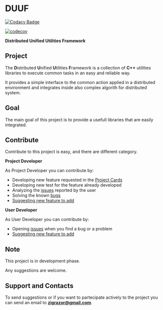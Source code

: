 # DUUF

[![Codacy Badge](https://api.codacy.com/project/badge/Grade/81be8003cd0a44cc8b14dc4f02d796f2)](https://app.codacy.com/manual/matteobotticci/DUUF?utm_source=github.com&utm_medium=referral&utm_content=ZigRazor/DUUF&utm_campaign=Badge_Grade_Settings)

[![codecov](https://codecov.io/gh/ZigRazor/DUUF/branch/develop/graph/badge.svg)](https://codecov.io/gh/ZigRazor/DUUF)


**Distributed Unified Utilities Framework**

## Project

The **D**istributed **U**nified **U**tilities **F**ramework is a collection of **C++** utilities libraries to execute common tasks in an easy and reliable way. 

It provides a simple interface to the common action applied in a distributed environment and integrates inside also complex algorith for distributed system.

## Goal

The main goal of this project is to provide a usefull libraries that are easily integrated.

## Contribute

Contribute to this project is easy, and there are different category.

**Project Developer**

As Project Developer you can contribute by:
- Developing new feature requested in the [Project Cards](https://github.com/ZigRazor/DUUF/projects/1)
- Developing new test for the feature already developed
- Analyzing the [issues](https://github.com/ZigRazor/DUUF/issues) reported by the user
- Solving the known [bugs](https://github.com/ZigRazor/DUUF/projects/2)
- [Suggesting new feature to add](https://github.com/ZigRazor/DUUF/projects/3)

**User Developer**

As User Developer you can contribute by:
- Opening [issues](https://github.com/ZigRazor/DUUF/issues) when you find a bug or a problem
- [Suggesting new feature to add](https://github.com/ZigRazor/DUUF/projects/3)

## Note

This project is in development phase.

Any suggestions are welcome.

## Support and Contacts

To send suggestions or if you want to partecipate actively to the project you can send an email to **zigrazor@gmail.com**.
